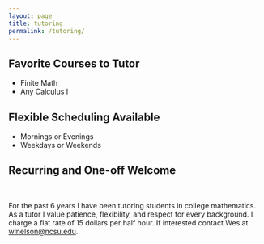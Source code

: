 ```yaml
---
layout: page
title: tutoring
permalink: /tutoring/
---
```


<h2>Favorite Courses to Tutor</h2>
<ul>
   <li>Finite Math</li>
   <li>Any Calculus I</li>
</ul>
<h2>Flexible Scheduling Available</h2>
 <ul>
   <li>Mornings or Evenings</li>
   <li>Weekdays or Weekends</li>
</ul>
<h2>Recurring and One-off Welcome</h2>
     
<br />

For the past 6 years I have been tutoring students in college mathematics. 
As a tutor I value patience, flexibility, and respect for every background.
I charge a flat rate of 15 dollars per half hour.
If interested contact Wes at wlnelson@ncsu.edu.

